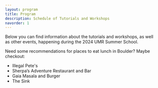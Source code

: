 ```yaml
---
layout: program
title: Program
description: Schedule of Tutorials and Workshops
navorder: 1
---
```


Below you can find information about the tutorials and workshops, as well as other events, happening during the 2024 UMR Summer School. 

Need some recommendations for places to eat lunch in Boulder? Maybe checkout:
- Illegal Pete's
- Sherpa’s Adventure Restaurant and Bar
- Gaia Masala and Burger
- The Sink

